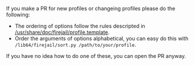 If you make a PR for new profiles or changeing profiles please do the following:
 - The ordering of options follow the rules descripted in [/usr/share/doc/firejail/profile.template](https://github.com/netblue30/firejail/blob/master/etc/templates/profile.template).
 - Order the arguments of options alphabetical, you can easy do this with `/lib64/firejail/sort.py /path/to/your/profile`.

If you have no idea how to do one of these, you can open the PR anyway.
